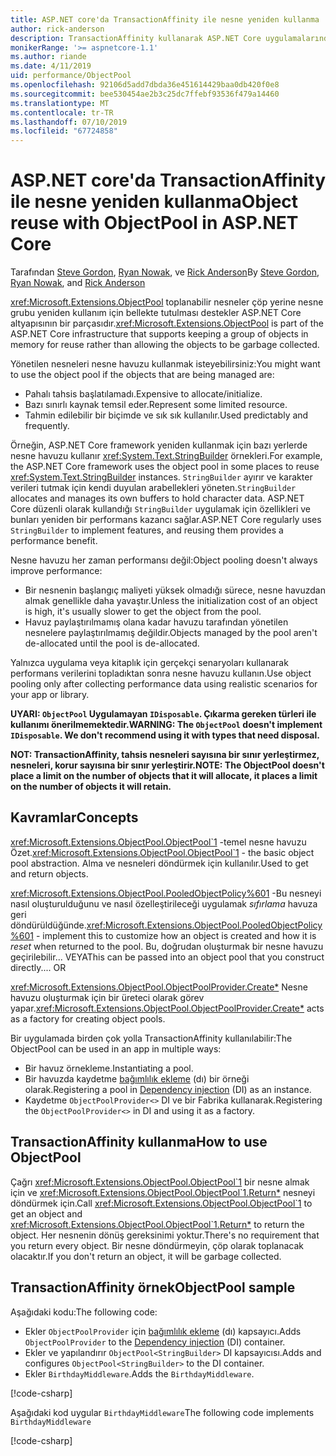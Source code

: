 ```yaml
---
title: ASP.NET core'da TransactionAffinity ile nesne yeniden kullanma
author: rick-anderson
description: TransactionAffinity kullanarak ASP.NET Core uygulamalarında performans artırmaya yönelik ipuçları.
monikerRange: '>= aspnetcore-1.1'
ms.author: riande
ms.date: 4/11/2019
uid: performance/ObjectPool
ms.openlocfilehash: 92106d5add7dbda36e451614429baa0db420f0e8
ms.sourcegitcommit: bee530454ae2b3c25dc7ffebf93536f479a14460
ms.translationtype: MT
ms.contentlocale: tr-TR
ms.lasthandoff: 07/10/2019
ms.locfileid: "67724858"
---
```

# <a name="object-reuse-with-objectpool-in-aspnet-core"></a><span data-ttu-id="5f498-103">ASP.NET core'da TransactionAffinity ile nesne yeniden kullanma</span><span class="sxs-lookup"><span data-stu-id="5f498-103">Object reuse with ObjectPool in ASP.NET Core</span></span>

<span data-ttu-id="5f498-104">Tarafından [Steve Gordon](https://twitter.com/stevejgordon), [Ryan Nowak](https://github.com/rynowak), ve [Rick Anderson](https://twitter.com/RickAndMSFT)</span><span class="sxs-lookup"><span data-stu-id="5f498-104">By [Steve Gordon](https://twitter.com/stevejgordon), [Ryan Nowak](https://github.com/rynowak), and [Rick Anderson](https://twitter.com/RickAndMSFT)</span></span>

<span data-ttu-id="5f498-105"><xref:Microsoft.Extensions.ObjectPool> toplanabilir nesneler çöp yerine nesne grubu yeniden kullanım için bellekte tutulması destekler ASP.NET Core altyapısının bir parçasıdır.</span><span class="sxs-lookup"><span data-stu-id="5f498-105"><xref:Microsoft.Extensions.ObjectPool> is part of the ASP.NET Core infrastructure that supports keeping a group of objects in memory for reuse rather than allowing the objects to be garbage collected.</span></span>

<span data-ttu-id="5f498-106">Yönetilen nesneleri nesne havuzu kullanmak isteyebilirsiniz:</span><span class="sxs-lookup"><span data-stu-id="5f498-106">You might want to use the object pool if the objects that are being managed are:</span></span>

- <span data-ttu-id="5f498-107">Pahalı tahsis başlatılamadı.</span><span class="sxs-lookup"><span data-stu-id="5f498-107">Expensive to allocate/initialize.</span></span>
- <span data-ttu-id="5f498-108">Bazı sınırlı kaynak temsil eder.</span><span class="sxs-lookup"><span data-stu-id="5f498-108">Represent some limited resource.</span></span>
- <span data-ttu-id="5f498-109">Tahmin edilebilir bir biçimde ve sık sık kullanılır.</span><span class="sxs-lookup"><span data-stu-id="5f498-109">Used predictably and frequently.</span></span>

<span data-ttu-id="5f498-110">Örneğin, ASP.NET Core framework yeniden kullanmak için bazı yerlerde nesne havuzu kullanır <xref:System.Text.StringBuilder> örnekleri.</span><span class="sxs-lookup"><span data-stu-id="5f498-110">For example, the ASP.NET Core framework uses the object pool in some places to reuse <xref:System.Text.StringBuilder> instances.</span></span> <span data-ttu-id="5f498-111">`StringBuilder` ayırır ve karakter verileri tutmak için kendi duyulan arabellekleri yöneten.</span><span class="sxs-lookup"><span data-stu-id="5f498-111">`StringBuilder` allocates and manages its own buffers to hold character data.</span></span> <span data-ttu-id="5f498-112">ASP.NET Core düzenli olarak kullandığı `StringBuilder` uygulamak için özellikleri ve bunları yeniden bir performans kazancı sağlar.</span><span class="sxs-lookup"><span data-stu-id="5f498-112">ASP.NET Core regularly uses `StringBuilder` to implement features, and reusing them provides a performance benefit.</span></span>

<span data-ttu-id="5f498-113">Nesne havuzu her zaman performansı değil:</span><span class="sxs-lookup"><span data-stu-id="5f498-113">Object pooling doesn't always improve performance:</span></span>

- <span data-ttu-id="5f498-114">Bir nesnenin başlangıç maliyeti yüksek olmadığı sürece, nesne havuzdan almak genellikle daha yavaştır.</span><span class="sxs-lookup"><span data-stu-id="5f498-114">Unless the initialization cost of an object is high, it's usually slower to get the object from the pool.</span></span>
- <span data-ttu-id="5f498-115">Havuz paylaştırılmamış olana kadar havuzu tarafından yönetilen nesnelere paylaştırılmamış değildir.</span><span class="sxs-lookup"><span data-stu-id="5f498-115">Objects managed by the pool aren't de-allocated until the pool is de-allocated.</span></span>

<span data-ttu-id="5f498-116">Yalnızca uygulama veya kitaplık için gerçekçi senaryoları kullanarak performans verilerini topladıktan sonra nesne havuzu kullanın.</span><span class="sxs-lookup"><span data-stu-id="5f498-116">Use object pooling only after collecting performance data using realistic scenarios for your app or library.</span></span>

<span data-ttu-id="5f498-117">**UYARI: `ObjectPool` Uygulamayan `IDisposable`. Çıkarma gereken türleri ile kullanımı önerilmemektedir.**</span><span class="sxs-lookup"><span data-stu-id="5f498-117">**WARNING: The `ObjectPool` doesn't implement `IDisposable`. We don't recommend using it with types that need disposal.**</span></span>

<span data-ttu-id="5f498-118">**NOT: TransactionAffinity, tahsis nesneleri sayısına bir sınır yerleştirmez, nesneleri, korur sayısına bir sınır yerleştirir.**</span><span class="sxs-lookup"><span data-stu-id="5f498-118">**NOTE: The ObjectPool doesn't place a limit on the number of objects that it will allocate, it places a limit on the number of objects it will retain.**</span></span>

## <a name="concepts"></a><span data-ttu-id="5f498-119">Kavramlar</span><span class="sxs-lookup"><span data-stu-id="5f498-119">Concepts</span></span>

<span data-ttu-id="5f498-120"><xref:Microsoft.Extensions.ObjectPool.ObjectPool`1> -temel nesne havuzu Özet.</span><span class="sxs-lookup"><span data-stu-id="5f498-120"><xref:Microsoft.Extensions.ObjectPool.ObjectPool`1> - the basic object pool abstraction.</span></span> <span data-ttu-id="5f498-121">Alma ve nesneleri döndürmek için kullanılır.</span><span class="sxs-lookup"><span data-stu-id="5f498-121">Used to get and return objects.</span></span>

<span data-ttu-id="5f498-122"><xref:Microsoft.Extensions.ObjectPool.PooledObjectPolicy%601> -Bu nesneyi nasıl oluşturulduğunu ve nasıl özelleştirileceği uygulamak *sıfırlama* havuza geri döndürüldüğünde.</span><span class="sxs-lookup"><span data-stu-id="5f498-122"><xref:Microsoft.Extensions.ObjectPool.PooledObjectPolicy%601> - implement this to customize how an object is created and how it is *reset* when returned to the pool.</span></span> <span data-ttu-id="5f498-123">Bu, doğrudan oluşturmak bir nesne havuzu geçirilebilir... VEYA</span><span class="sxs-lookup"><span data-stu-id="5f498-123">This can be passed into an object pool that you construct directly.... OR</span></span>

<span data-ttu-id="5f498-124"><xref:Microsoft.Extensions.ObjectPool.ObjectPoolProvider.Create*> Nesne havuzu oluşturmak için bir üreteci olarak görev yapar.</span><span class="sxs-lookup"><span data-stu-id="5f498-124"><xref:Microsoft.Extensions.ObjectPool.ObjectPoolProvider.Create*> acts as a factory for creating object pools.</span></span>
<!-- REview, there is no ObjectPoolProvider<T> -->

<span data-ttu-id="5f498-125">Bir uygulamada birden çok yolla TransactionAffinity kullanılabilir:</span><span class="sxs-lookup"><span data-stu-id="5f498-125">The ObjectPool can be used in an app in multiple ways:</span></span>

* <span data-ttu-id="5f498-126">Bir havuz örnekleme.</span><span class="sxs-lookup"><span data-stu-id="5f498-126">Instantiating a pool.</span></span>
* <span data-ttu-id="5f498-127">Bir havuzda kaydetme [bağımlılık ekleme](xref:fundamentals/dependency-injection) (dı) bir örneği olarak.</span><span class="sxs-lookup"><span data-stu-id="5f498-127">Registering a pool in [Dependency injection](xref:fundamentals/dependency-injection) (DI) as an instance.</span></span>
* <span data-ttu-id="5f498-128">Kaydetme `ObjectPoolProvider<>` DI ve bir Fabrika kullanarak.</span><span class="sxs-lookup"><span data-stu-id="5f498-128">Registering the `ObjectPoolProvider<>` in DI and using it as a factory.</span></span>

## <a name="how-to-use-objectpool"></a><span data-ttu-id="5f498-129">TransactionAffinity kullanma</span><span class="sxs-lookup"><span data-stu-id="5f498-129">How to use ObjectPool</span></span>

<span data-ttu-id="5f498-130">Çağrı <xref:Microsoft.Extensions.ObjectPool.ObjectPool`1> bir nesne almak için ve <xref:Microsoft.Extensions.ObjectPool.ObjectPool`1.Return*> nesneyi döndürmek için.</span><span class="sxs-lookup"><span data-stu-id="5f498-130">Call <xref:Microsoft.Extensions.ObjectPool.ObjectPool`1> to get an object and <xref:Microsoft.Extensions.ObjectPool.ObjectPool`1.Return*> to return the object.</span></span>  <span data-ttu-id="5f498-131">Her nesnenin dönüş gereksinimi yoktur.</span><span class="sxs-lookup"><span data-stu-id="5f498-131">There's no requirement that you return every object.</span></span> <span data-ttu-id="5f498-132">Bir nesne döndürmeyin, çöp olarak toplanacak olacaktır.</span><span class="sxs-lookup"><span data-stu-id="5f498-132">If you don't return an object, it will be garbage collected.</span></span>

## <a name="objectpool-sample"></a><span data-ttu-id="5f498-133">TransactionAffinity örnek</span><span class="sxs-lookup"><span data-stu-id="5f498-133">ObjectPool sample</span></span>

<span data-ttu-id="5f498-134">Aşağıdaki kodu:</span><span class="sxs-lookup"><span data-stu-id="5f498-134">The following code:</span></span>

* <span data-ttu-id="5f498-135">Ekler `ObjectPoolProvider` için [bağımlılık ekleme](xref:fundamentals/dependency-injection) (dı) kapsayıcı.</span><span class="sxs-lookup"><span data-stu-id="5f498-135">Adds `ObjectPoolProvider` to the [Dependency injection](xref:fundamentals/dependency-injection) (DI) container.</span></span>
* <span data-ttu-id="5f498-136">Ekler ve yapılandırır `ObjectPool<StringBuilder>` DI kapsayıcısı.</span><span class="sxs-lookup"><span data-stu-id="5f498-136">Adds and configures `ObjectPool<StringBuilder>` to the DI container.</span></span>
* <span data-ttu-id="5f498-137">Ekler `BirthdayMiddleware`.</span><span class="sxs-lookup"><span data-stu-id="5f498-137">Adds the `BirthdayMiddleware`.</span></span>

[!code-csharp[](ObjectPool/ObjectPoolSample/Startup.cs?name=snippet)]

<span data-ttu-id="5f498-138">Aşağıdaki kod uygular `BirthdayMiddleware`</span><span class="sxs-lookup"><span data-stu-id="5f498-138">The following code implements `BirthdayMiddleware`</span></span>

[!code-csharp[](ObjectPool/ObjectPoolSample/BirthdayMiddleware.cs?name=snippet)]
